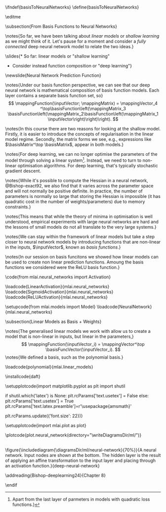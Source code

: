 \ifndef{basisToNeuralNetworks}
\define{basisToNeuralNetworks}

\editme

\subsection{From Basis Functions to Neural Networks}

\notes{So far, we have been talking about *linear models* or *shallow learning* as we might think of it. Let's pause for a moment and consider a *fully connected* deep neural network model to relate the two ideas.}

\slides{* So far: linear models or "shallow learning"
* Consider instead function composition or "deep learning"}

\newslide{Neural Network Prediction Function}

\notes{Under our basis function perspective, we can see that our deep neural network is mathematical composition of basis function models. Each layer contains a separate basis function set, so}
$$
\mappingFunction(\inputVector; \mappingMatrix) = \mappingVector_4 ^\top\basisFunction\left(\mappingMatrix_3 \basisFunction\left(\mappingMatrix_2\basisFunction\left(\mappingMatrix_1 \inputVector\right)\right)\right).
$$

\notes{In this course there are two reasons for looking at the shallow model. Firstly, it is easier to introduce the concepts of regularisation in the linear model regime. Secondly, the matrix forms we see, e.g., expressions like $\basisMatrix^\top \basisMatrix$, appear in both models.}

\notes{For deep learning, we can no longer optimise the parameters of the model through solving a linear system[^quadratic]. Instead, we need to turn to non-linear optimisation algorithms. For deep learning, that's typically stochastic gradient descent.

[^quadratic]: Apart from the last layer of parmeters in models with quadratic loss functions.}

\notes{While it's possible to compute the Hessian in a neural network, @Bishop-exact92, we also find that it varies across the parameter space and will not normally be positive definite. In practice, the number of parameters is normally so large that storing the Hessian is impossible (it has quadratic cost in the number of weights/parameters) due to memory constraints.}

\notes{This means that while the theory of minima in optimisation is well understood, empirical experiments with large neural networks are hard and the lessons of small models do not all translate to the very large systems.}

\notes{We can stay within the framework of linear models but take a step closer to neural network models by introducing functions that are non-linear in the inputs, $\inputVector$, known as *basis functions*.}

\notes{In our session on basis funcitons we showed how linear models can be used to create non linear prediction functions. Amoung the basis functions we considered were the ReLU basis function.}

\code{from mlai.neural_networks import Activation}

\loadcode{LinearActivation}{mlai.neural_networks}
\loadcode{SigmoidActivation}{mlai.neural_networks}
\loadcode{ReLUActivation}{mlai.neural_networks}

\setupcode{from mlai.models import Model}
\loadcode{NeuralNetwork}{mlai.neural_networks}

\subsection{Linear Models as Basis + Weights}

\notes{The generalised linear models we work with allow us to create a model that is non-linear in inputs, but linear in the parameters,}
$$
\mappingFunction(\inputVector_i) = \mappingVector^\top \basisFuncVector(\inputVector_i).
$$
\notes{We defined a basis, such as the polynomial basis.}

\loadcode{polynomial}{mlai.linear_models}

\installcode{daft}

\setupplotcode{import matplotlib.pyplot as plt
import shutil

if shutil.which('latex') is None:
    plt.rcParams['text.usetex'] = False
else:
    plt.rcParams['text.usetex'] = True
    plt.rcParams['text.latex.preamble']=r'\usepackage{amsmath}'

plt.rcParams.update({'font.size': 22})}

\setupplotcode{import mlai.plot as plot}

\plotcode{plot.neural_network(directory="\writeDiagramsDir/ml/")}

\
\figure{\includediagram{\diagramsDir/ml/neural-network}{70%}}{A neural network. Input nodes are shown at the bottom. The hidden layer is the result of applying an affine transformation to the input layer and placing through an activation function.}{deep-neural-network}

\addreading{Bishop-deeplearning24}{Chapter 8}


\endif

